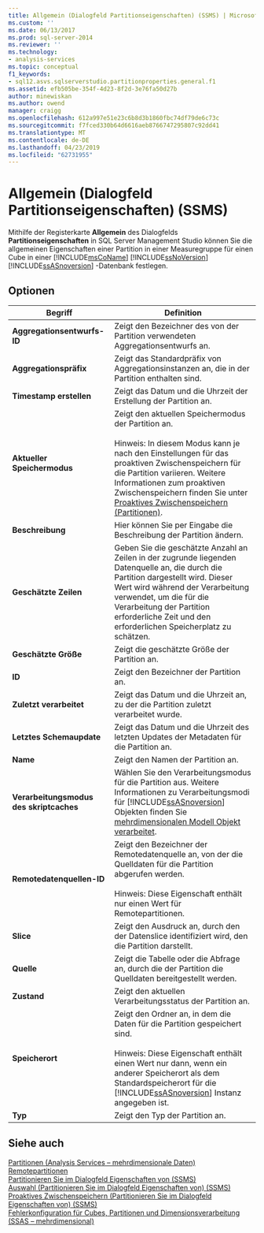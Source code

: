 ```yaml
---
title: Allgemein (Dialogfeld Partitionseigenschaften) (SSMS) | Microsoft-Dokumentation
ms.custom: ''
ms.date: 06/13/2017
ms.prod: sql-server-2014
ms.reviewer: ''
ms.technology:
- analysis-services
ms.topic: conceptual
f1_keywords:
- sql12.asvs.sqlserverstudio.partitionproperties.general.f1
ms.assetid: efb505be-354f-4d23-8f2d-3e76fa50d27b
author: minewiskan
ms.author: owend
manager: craigg
ms.openlocfilehash: 612a997e51e23c6b8d3b1860fbc74df79de6c73c
ms.sourcegitcommit: f7fced330b64d6616aeb8766747295807c92dd41
ms.translationtype: MT
ms.contentlocale: de-DE
ms.lasthandoff: 04/23/2019
ms.locfileid: "62731955"
---
```

# <a name="general-partition-properties-dialog-box-ssms"></a>Allgemein (Dialogfeld Partitionseigenschaften) (SSMS)
  Mithilfe der Registerkarte **Allgemein** des Dialogfelds **Partitionseigenschaften** in SQL Server Management Studio können Sie die allgemeinen Eigenschaften einer Partition in einer Measuregruppe für einen Cube in einer [!INCLUDE[msCoName](../includes/msconame-md.md)] [!INCLUDE[ssNoVersion](../includes/ssnoversion-md.md)] [!INCLUDE[ssASnoversion](../includes/ssasnoversion-md.md)] -Datenbank festlegen.  
  
## <a name="options"></a>Optionen  
  
|Begriff|Definition|  
|----------|----------------|  
|**Aggregationsentwurfs-ID**|Zeigt den Bezeichner des von der Partition verwendeten Aggregationsentwurfs an.|  
|**Aggregationspräfix**|Zeigt das Standardpräfix von Aggregationsinstanzen an, die in der Partition enthalten sind.|  
|**Timestamp erstellen**|Zeigt das Datum und die Uhrzeit der Erstellung der Partition an.|  
|**Aktueller Speichermodus**|Zeigt den aktuellen Speichermodus der Partition an.<br /><br /> Hinweis: In diesem Modus kann je nach den Einstellungen für das proaktiven Zwischenspeichern für die Partition variieren. Weitere Informationen zum proaktiven Zwischenspeichern finden Sie unter [Proaktives Zwischenspeichern &#40;Partitionen&#41;](multidimensional-models-olap-logical-cube-objects/partitions-proactive-caching.md).|  
|**Beschreibung**|Hier können Sie per Eingabe die Beschreibung der Partition ändern.|  
|**Geschätzte Zeilen**|Geben Sie die geschätzte Anzahl an Zeilen in der zugrunde liegenden Datenquelle an, die durch die Partition dargestellt wird. Dieser Wert wird während der Verarbeitung verwendet, um die für die Verarbeitung der Partition erforderliche Zeit und den erforderlichen Speicherplatz zu schätzen.|  
|**Geschätzte Größe**|Zeigt die geschätzte Größe der Partition an.|  
|**ID**|Zeigt den Bezeichner der Partition an.|  
|**Zuletzt verarbeitet**|Zeigt das Datum und die Uhrzeit an, zu der die Partition zuletzt verarbeitet wurde.|  
|**Letztes Schemaupdate**|Zeigt das Datum und die Uhrzeit des letzten Updates der Metadaten für die Partition an.|  
|**Name**|Zeigt den Namen der Partition an.|  
|**Verarbeitungsmodus des skriptcaches**|Wählen Sie den Verarbeitungsmodus für die Partition aus. Weitere Informationen zu Verarbeitungsmodi für [!INCLUDE[ssASnoversion](../includes/ssasnoversion-md.md)] Objekten finden Sie [mehrdimensionalen Modell Objekt verarbeitet](multidimensional-models/processing-a-multidimensional-model-analysis-services.md).|  
|**Remotedatenquellen-ID**|Zeigt den Bezeichner der Remotedatenquelle an, von der die Quelldaten für die Partition abgerufen werden.<br /><br /> Hinweis: Diese Eigenschaft enthält nur einen Wert für Remotepartitionen.|  
|**Slice**|Zeigt den Ausdruck an, durch den der Datenslice identifiziert wird, den die Partition darstellt.|  
|**Quelle**|Zeigt die Tabelle oder die Abfrage an, durch die der Partition die Quelldaten bereitgestellt werden.|  
|**Zustand**|Zeigt den aktuellen Verarbeitungsstatus der Partition an.|  
|**Speicherort**|Zeigt den Ordner an, in dem die Daten für die Partition gespeichert sind.<br /><br /> Hinweis: Diese Eigenschaft enthält einen Wert nur dann, wenn ein anderer Speicherort als dem Standardspeicherort für die [!INCLUDE[ssASnoversion](../includes/ssasnoversion-md.md)] Instanz angegeben ist.|  
|**Typ**|Zeigt den Typ der Partition an.|  
  
## <a name="see-also"></a>Siehe auch  
 [Partitionen &#40;Analysis Services – mehrdimensionale Daten&#41;](multidimensional-models-olap-logical-cube-objects/partitions-analysis-services-multidimensional-data.md)   
 [Remotepartitionen](multidimensional-models-olap-logical-cube-objects/partitions-remote-partitions.md)   
 [Partitionieren Sie im Dialogfeld Eigenschaften von &#40;SSMS&#41;](partition-properties-dialog-box-ssms.md)   
 [Auswahl &#40;Partitionieren Sie im Dialogfeld Eigenschaften von&#41; &#40;SSMS&#41;](selection-partition-properties-dialog-box-ssms.md)   
 [Proaktives Zwischenspeichern &#40;Partitionieren Sie im Dialogfeld Eigenschaften von&#41; &#40;SSMS&#41;](proactive-caching-partition-properties-dialog-box-ssms.md)   
 [Fehlerkonfiguration für Cubes, Partitionen und Dimensionsverarbeitung &#40;SSAS – mehrdimensional&#41;](multidimensional-models/error-configuration-for-cube-partition-and-dimension-processing.md)  
  
  
